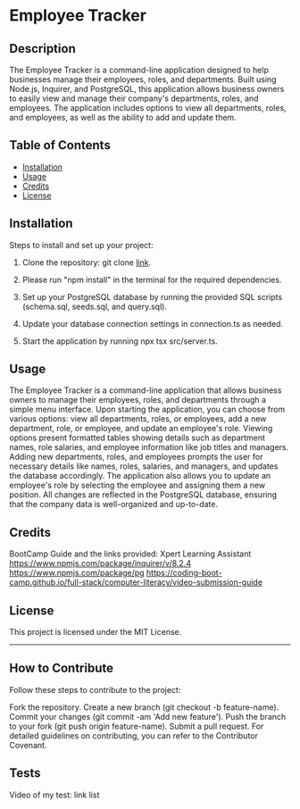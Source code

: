 # Employee Tracker

## Description
The Employee Tracker is a command-line application designed to help businesses manage their employees, roles, and departments. Built using Node.js, Inquirer, and PostgreSQL, this application allows business owners to easily view and manage their company's departments, roles, and employees. The application includes options to view all departments, roles, and employees, as well as the ability to add and update them.

## Table of Contents
- [Installation](#installation)
- [Usage](#usage)
- [Credits](#credits)
- [License](#license)

## Installation

Steps to install and set up your project:   
1. Clone the repository: git clone [link](https://github.com/McMulle20/Employee-Tracker.git).

2. Please run "npm install" in the terminal for the required dependencies.

3. Set up your PostgreSQL database by running the provided SQL scripts (schema.sql, seeds.sql, and query.sql).

4. Update your database connection settings in connection.ts as needed.

5. Start the application by running npx tsx src/server.ts.
## Usage

The Employee Tracker is a command-line application that allows business owners to manage their employees, roles, and departments through a simple menu interface. Upon starting the application, you can choose from various options: view all departments, roles, or employees, add a new department, role, or employee, and update an employee's role. Viewing options present formatted tables showing details such as department names, role salaries, and employee information like job titles and managers. Adding new departments, roles, and employees prompts the user for necessary details like names, roles, salaries, and managers, and updates the database accordingly. The application also allows you to update an employee's role by selecting the employee and assigning them a new position. All changes are reflected in the PostgreSQL database, ensuring that the company data is well-organized and up-to-date.

## Credits

BootCamp Guide and the links provided: 
Xpert Learning Assistant 
https://www.npmjs.com/package/inquirer/v/8.2.4
https://www.npmjs.com/package/pg
https://coding-boot-camp.github.io/full-stack/computer-literacy/video-submission-guide

## License

This project is licensed under the MIT License.

---
## How to Contribute

Follow these steps to contribute to the project:

Fork the repository.
Create a new branch (git checkout -b feature-name).
Commit your changes (git commit -am 'Add new feature').
Push the branch to your fork (git push origin feature-name).
Submit a pull request. For detailed guidelines on contributing, you can refer to the Contributor Covenant.

## Tests

Video of my test: link list
